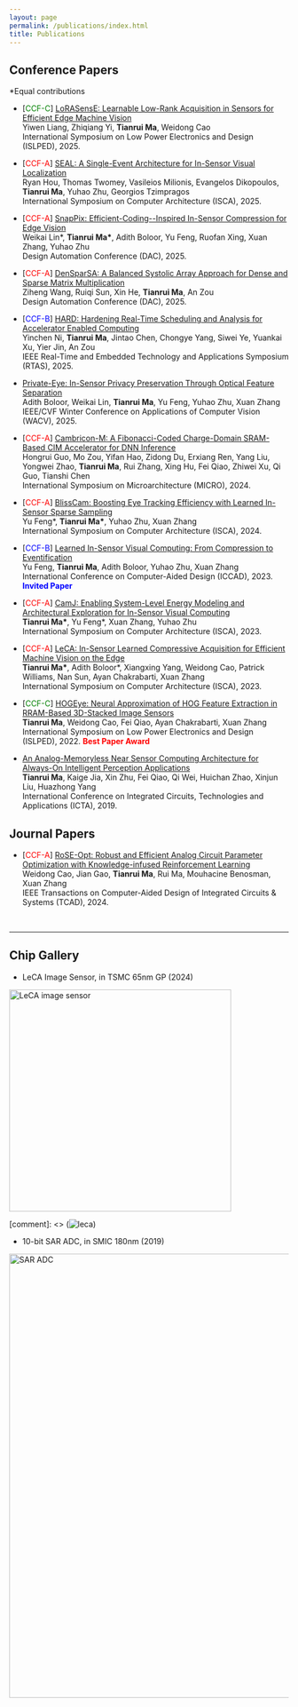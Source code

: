 ```yaml
---
layout: page
permalink: /publications/index.html
title: Publications
---
```




## Conference Papers

\*Equal contributions

- \[<span style="color:green">CCF-C</span>\] [LoRASensE: Learnable Low-Rank Acquisition in Sensors for Efficient Edge Machine Vision]()<br>Yiwen Liang, Zhiqiang Yi, **Tianrui Ma**, Weidong Cao<br>International Symposium on Low Power Electronics and Design (ISLPED), 2025.

- \[<span style="color:red">CCF-A</span>\] [SEAL: A Single-Event Architecture for In-Sensor Visual Localization]()<br>Ryan Hou, Thomas Twomey, Vasileios Milionis, Evangelos Dikopoulos, **Tianrui Ma**, Yuhao Zhu, Georgios Tzimpragos<br>International Symposium on Computer Architecture (ISCA), 2025.

- \[<span style="color:red">CCF-A</span>\] [SnapPix: Efficient-Coding--Inspired In-Sensor Compression for Edge Vision](https://arxiv.org/pdf/2504.04535)<br>Weikai Lin\*, **Tianrui Ma\***, Adith Boloor, Yu Feng, Ruofan Xing, Xuan Zhang, Yuhao Zhu<br>Design Automation Conference (DAC), 2025.

- \[<span style="color:red">CCF-A</span>\] [DenSparSA: A Balanced Systolic Array Approach for Dense and Sparse Matrix Multiplication]()<br>Ziheng Wang, Ruiqi Sun, Xin He, **Tianrui Ma**, An Zou<br>Design Automation Conference (DAC), 2025.

- \[<span style="color:blue">CCF-B</span>\] [HARD: Hardening Real-Time Scheduling and Analysis for Accelerator Enabled Computing](https://ieeexplore.ieee.org/abstract/document/11018775)<br>Yinchen Ni, **Tianrui Ma**, Jintao Chen, Chongye Yang, Siwei Ye, Yuankai Xu, Yier Jin, An Zou<br>IEEE Real-Time and Embedded Technology and Applications Symposium (RTAS), 2025.

- [Private-Eye: In-Sensor Privacy Preservation Through Optical Feature Separation](https://openaccess.thecvf.com/content/WACV2025/papers/Boloor_PrivateEye_In-Sensor_Privacy_Preservation_Through_Optical_Feature_Separation_WACV_2025_paper.pdf)<br>Adith Boloor, Weikai Lin, **Tianrui Ma**, Yu Feng, Yuhao Zhu, Xuan Zhang<br>IEEE/CVF Winter Conference on Applications of Computer Vision (WACV), 2025.

- \[<span style="color:red">CCF-A</span>\] [Cambricon-M: A Fibonacci-Coded Charge-Domain SRAM-Based CIM Accelerator for DNN Inference](https://ieeexplore.ieee.org/abstract/document/10764712)<br>Hongrui Guo, Mo Zou, Yifan Hao, Zidong Du, Erxiang Ren, Yang Liu, Yongwei Zhao, **Tianrui Ma**, Rui Zhang, Xing Hu, Fei Qiao, Zhiwei Xu, Qi Guo, Tianshi Chen<br>International Symposium on Microarchitecture (MICRO), 2024.

- \[<span style="color:red">CCF-A</span>\] [BlissCam: Boosting Eye Tracking Efficiency with Learned In-Sensor Sparse Sampling](https://horizon-lab.org/pubs/isca24-blisscam.pdf)<br>Yu Feng\*, **Tianrui Ma\***, Yuhao Zhu, Xuan Zhang<br>International Symposium on Computer Architecture (ISCA), 2024.

- \[<span style="color:blue">CCF-B</span>\] [Learned In-Sensor Visual Computing: From Compression to Eventification](https://horizon-lab.org/pubs/iccad23.pdf)<br>Yu Feng, **Tianrui Ma**, Adith Boloor, Yuhao Zhu, Xuan Zhang<br>International Conference on Computer-Aided Design (ICCAD), 2023. <span style="color:blue">**Invited Paper**</span>

- \[<span style="color:red">CCF-A</span>\] [CamJ: Enabling System-Level Energy Modeling and Architectural Exploration for In-Sensor Visual Computing](https://dl.acm.org/doi/abs/10.1145/3579371.3589064)<br>**Tianrui Ma\***, Yu Feng\*, Xuan Zhang, Yuhao Zhu<br>International Symposium on Computer Architecture (ISCA), 2023.

- \[<span style="color:red">CCF-A</span>\] [LeCA: In-Sensor Learned Compressive Acquisition for Efficient Machine Vision on the Edge](https://dl.acm.org/doi/10.1145/3579371.3589089)<br>**Tianrui Ma\***, Adith Boloor\*, Xiangxing Yang, Weidong Cao, Patrick Williams, Nan Sun, Ayan Chakrabarti, Xuan Zhang<br>International Symposium on Computer Architecture (ISCA), 2023.

- \[<span style="color:green">CCF-C</span>\] [HOGEye: Neural Approximation of HOG Feature Extraction in RRAM-Based 3D-Stacked Image Sensors](https://dl.acm.org/doi/10.1145/3531437.3539706)<br>**Tianrui Ma**, Weidong Cao, Fei Qiao, Ayan Chakrabarti, Xuan Zhang<br>International Symposium on Low Power Electronics and Design (ISLPED), 2022. <span style="color:red">**Best Paper Award**</span>

- [An Analog-Memoryless Near Sensor Computing Architecture for Always-On Intelligent Perception Applications](https://ieeexplore.ieee.org/abstract/document/9012906)<br>**Tianrui Ma**, Kaige Jia, Xin Zhu, Fei Qiao, Qi Wei, Huichan Zhao, Xinjun Liu, Huazhong Yang<br>International Conference on Integrated Circuits, Technologies and Applications (ICTA), 2019.


## Journal Papers

- \[<span style="color:red">CCF-A</span>\] [RoSE-Opt: Robust and Efficient Analog Circuit Parameter Optimization with Knowledge-infused Reinforcement Learning](https://ieeexplore.ieee.org/abstract/document/10614385)<br>Weidong Cao, Jian Gao, **Tianrui Ma**, Rui Ma, Mouhacine Benosman, Xuan Zhang<br>IEEE Transactions on Computer-Aided Design of Integrated Circuits & Systems (TCAD), 2024.

  <br>

---

## Chip Gallery

- LeCA Image Sensor, in TSMC 65nm GP (2024)<br>
 <img src="/images/leca.png" alt="LeCA image sensor" width="400"/>
  
[comment]: <> (![leca](images/leca.png))

- 10-bit SAR ADC, in SMIC 180nm (2019)<br>
 <img src="/images/sar_adc.png" alt="SAR ADC" width="800"/>



  <br>


